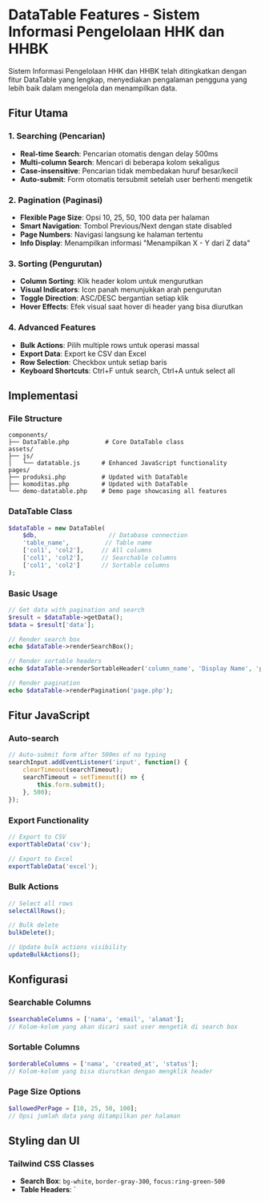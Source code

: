 # DataTable Features - Sistem Informasi Pengelolaan HHK dan HHBK

Sistem Informasi Pengelolaan HHK dan HHBK telah ditingkatkan dengan fitur DataTable yang lengkap, menyediakan pengalaman pengguna yang lebih baik dalam mengelola dan menampilkan data.

## Fitur Utama

### 1. Searching (Pencarian)
- **Real-time Search**: Pencarian otomatis dengan delay 500ms
- **Multi-column Search**: Mencari di beberapa kolom sekaligus
- **Case-insensitive**: Pencarian tidak membedakan huruf besar/kecil
- **Auto-submit**: Form otomatis tersubmit setelah user berhenti mengetik

### 2. Pagination (Paginasi)
- **Flexible Page Size**: Opsi 10, 25, 50, 100 data per halaman
- **Smart Navigation**: Tombol Previous/Next dengan state disabled
- **Page Numbers**: Navigasi langsung ke halaman tertentu
- **Info Display**: Menampilkan informasi "Menampilkan X - Y dari Z data"

### 3. Sorting (Pengurutan)
- **Column Sorting**: Klik header kolom untuk mengurutkan
- **Visual Indicators**: Icon panah menunjukkan arah pengurutan
- **Toggle Direction**: ASC/DESC bergantian setiap klik
- **Hover Effects**: Efek visual saat hover di header yang bisa diurutkan

### 4. Advanced Features
- **Bulk Actions**: Pilih multiple rows untuk operasi massal
- **Export Data**: Export ke CSV dan Excel
- **Row Selection**: Checkbox untuk setiap baris
- **Keyboard Shortcuts**: Ctrl+F untuk search, Ctrl+A untuk select all

## Implementasi

### File Structure
```
components/
├── DataTable.php          # Core DataTable class
assets/
├── js/
│   └── datatable.js      # Enhanced JavaScript functionality
pages/
├── produksi.php          # Updated with DataTable
├── komoditas.php         # Updated with DataTable
└── demo-datatable.php    # Demo page showcasing all features
```

### DataTable Class
```php
$dataTable = new DataTable(
    $db,                    // Database connection
    'table_name',          // Table name
    ['col1', 'col2'],     // All columns
    ['col1', 'col2'],     // Searchable columns
    ['col1', 'col2']      // Sortable columns
);
```

### Basic Usage
```php
// Get data with pagination and search
$result = $dataTable->getData();
$data = $result['data'];

// Render search box
echo $dataTable->renderSearchBox();

// Render sortable headers
echo $dataTable->renderSortableHeader('column_name', 'Display Name', 'page.php');

// Render pagination
echo $dataTable->renderPagination('page.php');
```

## Fitur JavaScript

### Auto-search
```javascript
// Auto-submit form after 500ms of no typing
searchInput.addEventListener('input', function() {
    clearTimeout(searchTimeout);
    searchTimeout = setTimeout(() => {
        this.form.submit();
    }, 500);
});
```

### Export Functionality
```javascript
// Export to CSV
exportTableData('csv');

// Export to Excel
exportTableData('excel');
```

### Bulk Actions
```javascript
// Select all rows
selectAllRows();

// Bulk delete
bulkDelete();

// Update bulk actions visibility
updateBulkActions();
```

## Konfigurasi

### Searchable Columns
```php
$searchableColumns = ['nama', 'email', 'alamat'];
// Kolom-kolom yang akan dicari saat user mengetik di search box
```

### Sortable Columns
```php
$orderableColumns = ['nama', 'created_at', 'status'];
// Kolom-kolom yang bisa diurutkan dengan mengklik header
```

### Page Size Options
```php
$allowedPerPage = [10, 25, 50, 100];
// Opsi jumlah data yang ditampilkan per halaman
```

## Styling dan UI

### Tailwind CSS Classes
- **Search Box**: `bg-white`, `border-gray-300`, `focus:ring-green-500`
- **Table Headers**: `
